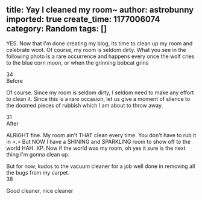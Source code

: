 title: Yay I cleaned my room~
author: astrobunny
imported: true
create_time: 1177006074
category: Random
tags: []
---
YES. Now that I'm done creating my blog, its time to clean up my room and celebrate woot. Of course, my room is seldom dirty. What you see in the following photo is a rare occurrence and happens every once the wolf cries to the blue corn moon, or when the grinning bobcat grins<!--more-->  
  
<wpg2idlightbox>34</wpg2idlightbox>  
Before  
  
Of course. Since my room is seldom dirty, I seldom need to make any effort to clean it. Since this is a rare occasion, let us give a moment of silence to the doomed pieces of rubbish which I am about to throw away.  
  
<wpg2idlightbox>31</wpg2idlightbox>  
After  
  
ALRIGHT fine. My room ain't THAT clean every time. You don't have to rub it in \>.\> But NOW I have a SHINING and SPARKLING room to show off to the world HAH. XP. Now if the world was my room, oh yes it sure is the next thing I'm gonna clean up.  
  
But for now, kudos to the vacuum cleaner for a job well done in removing all the bugs from my carpet.  
<wpg2idlightbox>38</wpg2idlightbox>  
  
Good cleaner, nice cleaner

